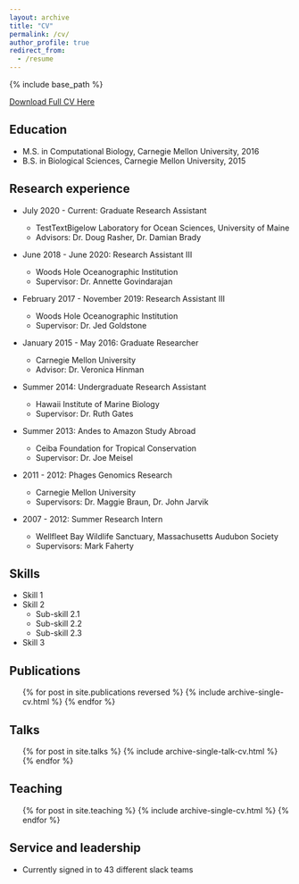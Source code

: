 ```yaml
---
layout: archive
title: "CV"
permalink: /cv/
author_profile: true
redirect_from:
  - /resume
---
```


{% include base_path %}

[Download Full CV Here](http://rfrancolini.github.io/files/Francolini%202020%20Oct%20CV.pdf)

Education
------
* M.S. in Computational Biology, Carnegie Mellon University, 2016
* B.S. in Biological Sciences, Carnegie Mellon University, 2015

Research experience
------
* July 2020 - Current: Graduate Research Assistant  
  * TestTextBigelow Laboratory for Ocean Sciences, University of Maine  
  * Advisors: Dr. Doug Rasher, Dr. Damian Brady

* June 2018 - June 2020: Research Assistant III
  * Woods Hole Oceanographic Institution
  * Supervisor: Dr. Annette Govindarajan
  
* February 2017 - November 2019: Research Assistant III
  * Woods Hole Oceanographic Institution
  * Supervisor: Dr. Jed Goldstone

* January 2015 - May 2016: Graduate Researcher
  * Carnegie Mellon University
  * Advisor: Dr. Veronica Hinman
  
* Summer 2014: Undergraduate Research Assistant
  * Hawaii Institute of Marine Biology
  * Supervisor: Dr. Ruth Gates

* Summer 2013: Andes to Amazon Study Abroad
  * Ceiba Foundation for Tropical Conservation
  * Supervisor: Dr. Joe Meisel

* 2011 - 2012: Phages Genomics Research
  * Carnegie Mellon University
  * Supervisors: Dr. Maggie Braun, Dr. John Jarvik
  
* 2007 - 2012: Summer Research Intern
  * Wellfleet Bay Wildlife Sanctuary, Massachusetts Audubon Society
  * Supervisors: Mark Faherty
  
Skills
------
* Skill 1
* Skill 2
  * Sub-skill 2.1
  * Sub-skill 2.2
  * Sub-skill 2.3
* Skill 3

Publications
------
  <ul>{% for post in site.publications reversed %}
    {% include archive-single-cv.html %}
  {% endfor %}</ul>
  
Talks
------
  <ul>{% for post in site.talks %}
    {% include archive-single-talk-cv.html %}
  {% endfor %}</ul>
  
Teaching
------
  <ul>{% for post in site.teaching %}
    {% include archive-single-cv.html %}
  {% endfor %}</ul>
  
Service and leadership
------
* Currently signed in to 43 different slack teams
